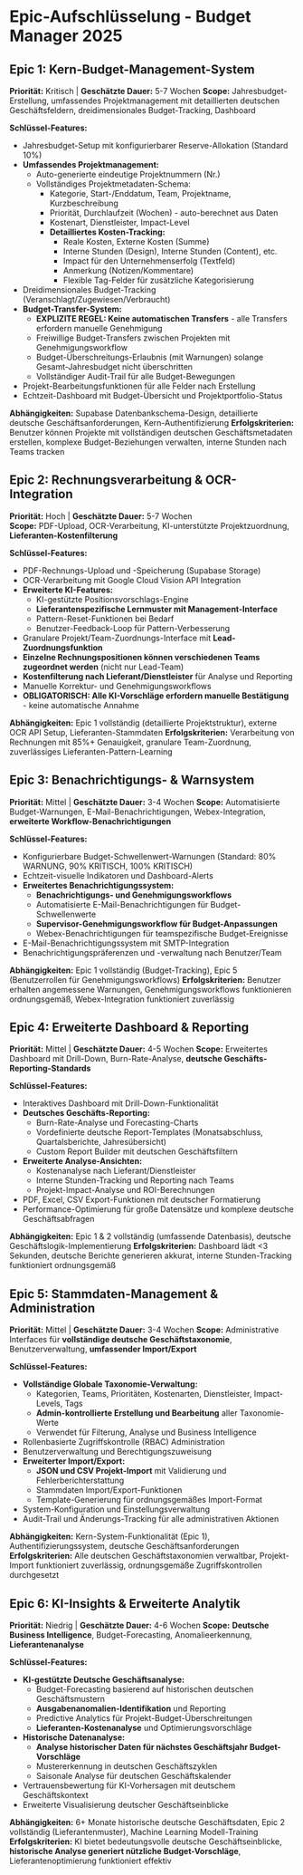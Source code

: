 # Epic-Aufschlüsselung - Budget Manager 2025

## Epic 1: Kern-Budget-Management-System
**Priorität:** Kritisch | **Geschätzte Dauer:** 5-7 Wochen
**Scope:** Jahresbudget-Erstellung, umfassendes Projektmanagement mit detaillierten deutschen Geschäftsfeldern, dreidimensionales Budget-Tracking, Dashboard

**Schlüssel-Features:**
- Jahresbudget-Setup mit konfigurierbarer Reserve-Allokation (Standard 10%)
- **Umfassendes Projektmanagement:**
  - Auto-generierte eindeutige Projektnummern (Nr.)
  - Vollständiges Projektmetadaten-Schema:
    - Kategorie, Start-/Enddatum, Team, Projektname, Kurzbeschreibung
    - Priorität, Durchlaufzeit (Wochen) - auto-berechnet aus Daten
    - Kostenart, Dienstleister, Impact-Level
    - **Detailliertes Kosten-Tracking:**
      - Reale Kosten, Externe Kosten (Summe)
      - Interne Stunden (Design), Interne Stunden (Content), etc.
      - Impact für den Unternehmenserfolg (Textfeld)
      - Anmerkung (Notizen/Kommentare)
      - Flexible Tag-Felder für zusätzliche Kategorisierung
- Dreidimensionales Budget-Tracking (Veranschlagt/Zugewiesen/Verbraucht)
- **Budget-Transfer-System:**
  - **EXPLIZITE REGEL: Keine automatischen Transfers** - alle Transfers erfordern manuelle Genehmigung
  - Freiwillige Budget-Transfers zwischen Projekten mit Genehmigungsworkflow
  - Budget-Überschreitungs-Erlaubnis (mit Warnungen) solange Gesamt-Jahresbudget nicht überschritten
  - Vollständiger Audit-Trail für alle Budget-Bewegungen
- Projekt-Bearbeitungsfunktionen für alle Felder nach Erstellung
- Echtzeit-Dashboard mit Budget-Übersicht und Projektportfolio-Status

**Abhängigkeiten:** Supabase Datenbankschema-Design, detaillierte deutsche Geschäftsanforderungen, Kern-Authentifizierung
**Erfolgskriterien:** Benutzer können Projekte mit vollständigen deutschen Geschäftsmetadaten erstellen, komplexe Budget-Beziehungen verwalten, interne Stunden nach Teams tracken

## Epic 2: Rechnungsverarbeitung & OCR-Integration
**Priorität:** Hoch | **Geschätzte Dauer:** 5-7 Wochen  
**Scope:** PDF-Upload, OCR-Verarbeitung, KI-unterstützte Projektzuordnung, **Lieferanten-Kostenfilterung**

**Schlüssel-Features:**
- PDF-Rechnungs-Upload und -Speicherung (Supabase Storage)
- OCR-Verarbeitung mit Google Cloud Vision API Integration
- **Erweiterte KI-Features:**
  - KI-gestützte Positionsvorschlags-Engine
  - **Lieferantenspezifische Lernmuster mit Management-Interface**
  - Pattern-Reset-Funktionen bei Bedarf
  - Benutzer-Feedback-Loop für Pattern-Verbesserung
- Granulare Projekt/Team-Zuordnungs-Interface mit **Lead-Zuordnungsfunktion**
- **Einzelne Rechnungspositionen können verschiedenen Teams zugeordnet werden** (nicht nur Lead-Team)
- **Kostenfilterung nach Lieferant/Dienstleister** für Analyse und Reporting
- Manuelle Korrektur- und Genehmigungsworkflows
- **OBLIGATORISCH: Alle KI-Vorschläge erfordern manuelle Bestätigung** - keine automatische Annahme

**Abhängigkeiten:** Epic 1 vollständig (detaillierte Projektstruktur), externe OCR API Setup, Lieferanten-Stammdaten
**Erfolgskriterien:** Verarbeitung von Rechnungen mit 85%+ Genauigkeit, granulare Team-Zuordnung, zuverlässiges Lieferanten-Pattern-Learning

## Epic 3: Benachrichtigungs- & Warnsystem
**Priorität:** Mittel | **Geschätzte Dauer:** 3-4 Wochen
**Scope:** Automatisierte Budget-Warnungen, E-Mail-Benachrichtigungen, Webex-Integration, **erweiterte Workflow-Benachrichtigungen**

**Schlüssel-Features:**
- Konfigurierbare Budget-Schwellenwert-Warnungen (Standard: 80% WARNUNG, 90% KRITISCH, 100% KRITISCH)
- Echtzeit-visuelle Indikatoren und Dashboard-Alerts
- **Erweitertes Benachrichtigungssystem:**
  - **Benachrichtigungs- und Genehmigungsworkflows**
  - Automatisierte E-Mail-Benachrichtigungen für Budget-Schwellenwerte
  - **Supervisor-Genehmigungsworkflow für Budget-Anpassungen**
  - Webex-Benachrichtigungen für teamspezifische Budget-Ereignisse
- E-Mail-Benachrichtigungssystem mit SMTP-Integration
- Benachrichtigungspräferenzen und -verwaltung nach Benutzer/Team

**Abhängigkeiten:** Epic 1 vollständig (Budget-Tracking), Epic 5 (Benutzerrollen für Genehmigungsworkflows)
**Erfolgskriterien:** Benutzer erhalten angemessene Warnungen, Genehmigungsworkflows funktionieren ordnungsgemäß, Webex-Integration funktioniert zuverlässig

## Epic 4: Erweiterte Dashboard & Reporting
**Priorität:** Mittel | **Geschätzte Dauer:** 4-5 Wochen
**Scope:** Erweitertes Dashboard mit Drill-Down, Burn-Rate-Analyse, **deutsche Geschäfts-Reporting-Standards**

**Schlüssel-Features:**
- Interaktives Dashboard mit Drill-Down-Funktionalität
- **Deutsches Geschäfts-Reporting:**
  - Burn-Rate-Analyse und Forecasting-Charts
  - Vordefinierte deutsche Report-Templates (Monatsabschluss, Quartalsberichte, Jahresübersicht)
  - Custom Report Builder mit deutschen Geschäftsfiltern
- **Erweiterte Analyse-Ansichten:**
  - Kostenanalyse nach Lieferant/Dienstleister
  - Interne Stunden-Tracking und Reporting nach Teams
  - Projekt-Impact-Analyse und ROI-Berechnungen
- PDF, Excel, CSV Export-Funktionen mit deutscher Formatierung
- Performance-Optimierung für große Datensätze und komplexe deutsche Geschäftsabfragen

**Abhängigkeiten:** Epic 1 & 2 vollständig (umfassende Datenbasis), deutsche Geschäftslogik-Implementierung
**Erfolgskriterien:** Dashboard lädt <3 Sekunden, deutsche Berichte generieren akkurat, interne Stunden-Tracking funktioniert ordnungsgemäß

## Epic 5: Stammdaten-Management & Administration
**Priorität:** Mittel | **Geschätzte Dauer:** 3-4 Wochen
**Scope:** Administrative Interfaces für **vollständige deutsche Geschäftstaxonomie**, Benutzerverwaltung, **umfassender Import/Export**

**Schlüssel-Features:**
- **Vollständige Globale Taxonomie-Verwaltung:**
  - Kategorien, Teams, Prioritäten, Kostenarten, Dienstleister, Impact-Levels, Tags
  - **Admin-kontrollierte Erstellung und Bearbeitung** aller Taxonomie-Werte
  - Verwendet für Filterung, Analyse und Business Intelligence
- Rollenbasierte Zugriffskontrolle (RBAC) Administration
- Benutzerverwaltung und Berechtigungszuweisung
- **Erweiterter Import/Export:**
  - **JSON und CSV Projekt-Import** mit Validierung und Fehlerberichterstattung
  - Stammdaten Import/Export-Funktionen
  - Template-Generierung für ordnungsgemäßes Import-Format
- System-Konfiguration und Einstellungsverwaltung
- Audit-Trail und Änderungs-Tracking für alle administrativen Aktionen

**Abhängigkeiten:** Kern-System-Funktionalität (Epic 1), Authentifizierungssystem, deutsche Geschäftsanforderungen
**Erfolgskriterien:** Alle deutschen Geschäftstaxonomien verwaltbar, Projekt-Import funktioniert zuverlässig, ordnungsgemäße Zugriffskontrollen durchgesetzt

## Epic 6: KI-Insights & Erweiterte Analytik
**Priorität:** Niedrig | **Geschätzte Dauer:** 4-6 Wochen
**Scope:** **Deutsche Business Intelligence**, Budget-Forecasting, Anomalieerkennung, **Lieferantenanalyse**

**Schlüssel-Features:**
- **KI-gestützte Deutsche Geschäftsanalyse:**
  - Budget-Forecasting basierend auf historischen deutschen Geschäftsmustern
  - **Ausgabenanomalien-Identifikation** und Reporting
  - Predictive Analytics für Projekt-Budget-Überschreitungen
  - **Lieferanten-Kostenanalyse** und Optimierungsvorschläge
- **Historische Datenanalyse:**
  - **Analyse historischer Daten für nächstes Geschäftsjahr Budget-Vorschläge**
  - Mustererkennung in deutschen Geschäftszyklen
  - Saisonale Analyse für deutschen Geschäftskalender
- Vertrauensbewertung für KI-Vorhersagen mit deutschem Geschäftskontext
- Erweiterte Visualisierung deutscher Geschäftseinblicke

**Abhängigkeiten:** 6+ Monate historische deutsche Geschäftsdaten, Epic 2 vollständig (Lieferantenmuster), Machine Learning Modell-Training
**Erfolgskriterien:** KI bietet bedeutungsvolle deutsche Geschäftseinblicke, **historische Analyse generiert nützliche Budget-Vorschläge**, Lieferantenoptimierung funktioniert effektiv